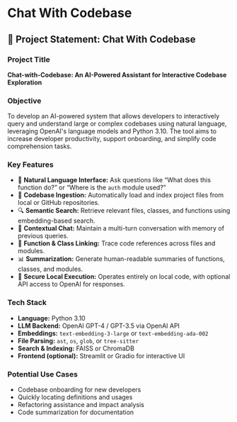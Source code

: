# Chat With Codebase

## 🔷 Project Statement: Chat With Codebase

### **Project Title**

**Chat-with-Codebase: An AI-Powered Assistant for Interactive Codebase Exploration**

### **Objective**

To develop an AI-powered system that allows developers to interactively query and understand large or complex codebases using natural language, leveraging OpenAI's language models and Python 3.10. The tool aims to increase developer productivity, support onboarding, and simplify code comprehension tasks.

### **Key Features**

* 🧠 **Natural Language Interface:** Ask questions like “What does this function do?” or “Where is the `auth` module used?”
* 📁 **Codebase Ingestion:** Automatically load and index project files from local or GitHub repositories.
* 🔍 **Semantic Search:** Retrieve relevant files, classes, and functions using embedding-based search.
* 💬 **Contextual Chat:** Maintain a multi-turn conversation with memory of previous queries.
* 🧩 **Function & Class Linking:** Trace code references across files and modules.
* 📊 **Summarization:** Generate human-readable summaries of functions, classes, and modules.
* 🔐 **Secure Local Execution:** Operates entirely on local code, with optional API access to OpenAI for responses.

### **Tech Stack**

* **Language:** Python 3.10
* **LLM Backend:** OpenAI GPT-4 / GPT-3.5 via OpenAI API
* **Embeddings:** `text-embedding-3-large` or `text-embedding-ada-002`
* **File Parsing:** `ast`, `os`, `glob`, or `tree-sitter`
* **Search & Indexing:** FAISS or ChromaDB
* **Frontend (optional):** Streamlit or Gradio for interactive UI

### **Potential Use Cases**

* Codebase onboarding for new developers
* Quickly locating definitions and usages
* Refactoring assistance and impact analysis
* Code summarization for documentation
